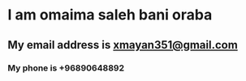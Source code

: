 # I am omaima saleh bani oraba
## My email address is xmayan351@gmail.com
### My phone is +96890648892
